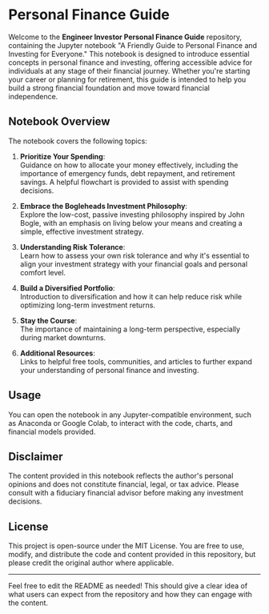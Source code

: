 # Personal Finance Guide

Welcome to the **Engineer Investor Personal Finance Guide** repository, containing the Jupyter notebook "A Friendly Guide to Personal Finance and Investing for Everyone." This notebook is designed to introduce essential concepts in personal finance and investing, offering accessible advice for individuals at any stage of their financial journey. Whether you're starting your career or planning for retirement, this guide is intended to help you build a strong financial foundation and move toward financial independence.

## Notebook Overview

The notebook covers the following topics:

1. **Prioritize Your Spending**:  
   Guidance on how to allocate your money effectively, including the importance of emergency funds, debt repayment, and retirement savings. A helpful flowchart is provided to assist with spending decisions.

2. **Embrace the Bogleheads Investment Philosophy**:  
   Explore the low-cost, passive investing philosophy inspired by John Bogle, with an emphasis on living below your means and creating a simple, effective investment strategy.

3. **Understanding Risk Tolerance**:  
   Learn how to assess your own risk tolerance and why it's essential to align your investment strategy with your financial goals and personal comfort level.

4. **Build a Diversified Portfolio**:  
   Introduction to diversification and how it can help reduce risk while optimizing long-term investment returns.

5. **Stay the Course**:  
   The importance of maintaining a long-term perspective, especially during market downturns.

6. **Additional Resources**:  
   Links to helpful free tools, communities, and articles to further expand your understanding of personal finance and investing.

## Usage

You can open the notebook in any Jupyter-compatible environment, such as Anaconda or Google Colab, to interact with the code, charts, and financial models provided.

## Disclaimer

The content provided in this notebook reflects the author's personal opinions and does not constitute financial, legal, or tax advice. Please consult with a fiduciary financial advisor before making any investment decisions.

## License

This project is open-source under the MIT License. You are free to use, modify, and distribute the code and content provided in this repository, but please credit the original author where applicable.

---

Feel free to edit the README as needed! This should give a clear idea of what users can expect from the repository and how they can engage with the content.
